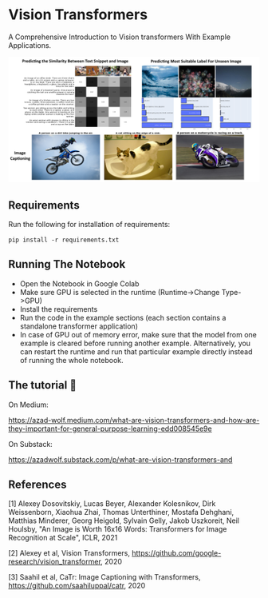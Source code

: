 # Vision Transformers


A Comprehensive Introduction to Vision transformers With Example Applications.



![title cover image](cover.png)


## Requirements

Run the following for installation of requirements:

```
pip install -r requirements.txt

```
## Running The Notebook

* Open the Notebook in Google Colab
* Make sure GPU is selected in the runtime (Runtime->Change Type->GPU)
* Install the requirements
* Run the code in the example sections (each section contains a standalone transformer application)
* In case of GPU out of memory error, make sure that the model from one example is cleared before running another example. Alternatively, you can restart the runtime and run that particular example directly instead of running the whole notebook.

## The tutorial 📃


On Medium:

https://azad-wolf.medium.com/what-are-vision-transformers-and-how-are-they-important-for-general-purpose-learning-edd008545e9e

On Substack:

https://azadwolf.substack.com/p/what-are-vision-transformers-and



## References 

[1] Alexey Dosovitskiy, Lucas Beyer, Alexander Kolesnikov, Dirk Weissenborn, Xiaohua Zhai, Thomas Unterthiner, Mostafa Dehghani, Matthias Minderer, Georg Heigold, Sylvain Gelly, Jakob Uszkoreit, Neil Houlsby, "An Image is Worth 16x16 Words: Transformers for Image Recognition at Scale", ICLR, 2021

[2] Alexey et al, Vision Transformers, https://github.com/google-research/vision_transformer, 2020

[3] Saahil et al, CaTr: Image Captioning with Transformers, https://github.com/saahiluppal/catr, 2020









